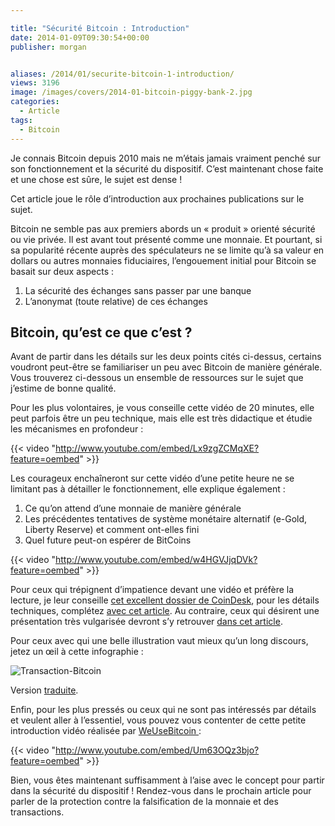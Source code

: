 ```yaml
---

title: "Sécurité Bitcoin : Introduction"
date: 2014-01-09T09:30:54+00:00
publisher: morgan


aliases: /2014/01/securite-bitcoin-1-introduction/
views: 3196
image: /images/covers/2014-01-bitcoin-piggy-bank-2.jpg
categories:
  - Article
tags:
  - Bitcoin
---
```

Je connais Bitcoin depuis 2010 mais ne m’étais jamais vraiment penché sur son fonctionnement et la sécurité du dispositif. C’est maintenant chose faite et une chose est sûre, le sujet est dense !

Cet article joue le rôle d’introduction aux prochaines publications sur le sujet.

Bitcoin ne semble pas aux premiers abords un « produit » orienté sécurité ou vie privée. Il est avant tout présenté comme une monnaie. Et pourtant, si sa popularité récente auprès des spéculateurs ne se limite qu’à sa valeur en dollars ou autres monnaies fiduciaires, l’engouement initial pour Bitcoin se basait sur deux aspects :

  1. La sécurité des échanges sans passer par une banque
  2. L’anonymat (toute relative) de ces échanges

## Bitcoin, qu’est ce que c’est ?

Avant de partir dans les détails sur les deux points cités ci-dessus, certains voudront peut-être se familiariser un peu avec Bitcoin de manière générale. Vous trouverez ci-dessous un ensemble de ressources sur le sujet que j’estime de bonne qualité.

Pour les plus volontaires, je vous conseille cette vidéo de 20 minutes, elle peut parfois être un peu technique, mais elle est très didactique et étudie les mécanismes en profondeur :

{{< video "http://www.youtube.com/embed/Lx9zgZCMqXE?feature=oembed" >}}

Les courageux enchaîneront sur cette vidéo d’une petite heure ne se limitant pas à détailler le fonctionnement, elle explique également :

  1. Ce qu’on attend d’une monnaie de manière générale
  2. Les précédentes tentatives de système monétaire alternatif (e-Gold, Liberty Reserve) et comment ont-elles fini
  3. Quel future peut-on espérer de BitCoins

  {{< video "http://www.youtube.com/embed/w4HGVJjqDVk?feature=oembed" >}}

Pour ceux qui trépignent d’impatience devant une vidéo et préfère la lecture, je leur conseille [cet excellent dossier de CoinDesk](http://www.coindesk.com/information/what-is-bitcoin), pour les détails techniques, complétez [avec cet article](http://www.michaelnielsen.org/ddi/how-the-bitcoin-protocol-actually-works/). Au contraire, ceux qui désirent une présentation très vulgarisée devront s’y retrouver [dans cet article](https://medium.com/future-of-currency/73b4257ac833).

Pour ceux avec qui une belle illustration vaut mieux qu’un long discours, jetez un œil à cette infographie :

![Transaction-Bitcoin](/images/misc/2014-01-Transaction-Bitcoin.jpg)

Version [traduite](/images/misc/2014-01-Bitcoin-comment-ca-marche.jpg).

Enfin, pour les plus pressés ou ceux qui ne sont pas intéressés par détails et veulent aller à l’essentiel, vous pouvez vous contenter de cette petite introduction vidéo réalisée par [WeUseBitcoin ](http://weusebitcoin.com):

{{< video "http://www.youtube.com/embed/Um63OQz3bjo?feature=oembed" >}}

Bien, vous êtes maintenant suffisamment à l’aise avec le concept pour partir dans la sécurité du dispositif ! Rendez-vous dans le prochain article pour parler de la protection contre la falsification de la monnaie et des transactions.
